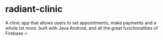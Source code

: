 # radiant-clinic
A clinic app that allows users to set appointments, make payments and a whole lot more. built with Java Android, and all the great functionalities of Firebase 🔥
